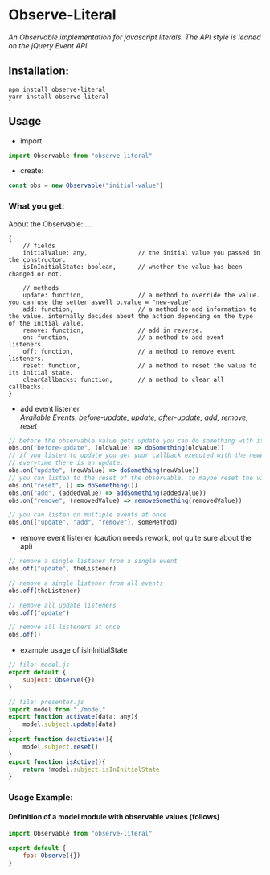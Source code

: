 # Observe-Literal

*An Observable implementation for javascript literals. The API style is leaned on the jQuery Event API.*

## Installation:

```npm install observe-literal```  
```yarn install observe-literal```


## Usage

+ import

```javascript
import Observable from "observe-literal" 
```

+ create: 

```javascript
const obs = new Observable("initial-value")
```

### What you get:

About the Observable: ...

```javasript
{
    // fields
    initialValue: any,              // the initial value you passed in the constructor.
    isInInitialState: boolean,      // whether the value has been changed or not.

    // methods
    update: function,               // a method to override the value. you can use the setter aswell o.value = "new-value" 
    add: function,                  // a method to add information to the value. internally decides about the action depending on the type of the initial value.
    remove: function,               // add in reverse.
    on: function,                   // a method to add event listeners.
    off: function,                  // a method to remove event listeners.
    reset: function,                // a method to reset the value to its initial state.
    clearCallbacks: function,       // a method to clear all callbacks.
}
```

+ add event listener  
   *Available Events: before-update, update, after-update, add, remove, reset*
```javascript
// before the observable value gets update you can do something with its old value
obs.on("before-update", (oldValue) => doSomething(oldValue))
// if you listen to update you get your callback executed with the newest value 
// everytime there is an update.
obs.on("update", (newValue) => doSomething(newValue))
// you can listen to the reset of the observable, to maybe reset the view.
obs.on("reset", () => doSomething())
obs.on("add", (addedValue) => addSomething(addedValue))
obs.on("remove", (removedValue) => removeSomething(removedValue))

// you can listen on multiple events at once
obs.on(["update", "add", "remove"], someMethod)
```

+ remove event listener (caution needs rework, not quite sure about the api)
```javascript
// remove a single listener from a single event
obs.off("update", theListener)

// remove a single listener from all events
obs.off(theListener)

// remove all update listeners
obs.off("update")

// remove all listeners at once
obs.off()
```


+ example usage of isInInitialState
```javascript
// file: model.js
export default {
    subject: Observe({})    
}

// file: presenter.js
import model from "./model"
export function activate(data: any){
    model.subject.update(data)
}
export function deactivate(){
    model.subject.reset()
}
export function isActive(){
    return !model.subject.isInInitialState
}
```

### Usage Example:
#### Definition of a model module with observable values (**follows**)
```javascript
import Observable from "observe-literal"

export default {
    foo: Observe({})   
}
```
